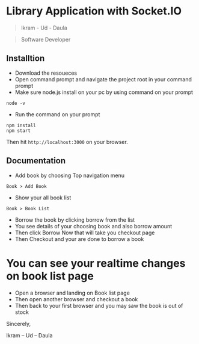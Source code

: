 # Library Application with Socket.IO
> Ikram - Ud - Daula

> Software Developer


## Installtion
- Download the resoueces
- Open command prompt and navigate the project root in your command prompt
- Make sure node.js install on your pc by using command on your prompt
```
node -v
```
- Run the command on your prompt
```
npm install
npm start
```

Then hit `http://localhost:3000` on your browser.

## Documentation
- Add book by choosing Top navigation menu 
```
Book > Add Book
``` 
- Show your all book list
```
Book > Book List
```
- Borrow the book by clicking borrow from the list
- You see details of your choosing book and also borrow amount
- Then click Borrow Now that will take you checkout page
- Then Checkout and your are done to borrow a book

# You can see your realtime changes on book list page
- Open a browser and landing on Book list page
- Then open another browser and checkout a book
- Then back to your first browser and you may saw the book is out of stock


Sincerely,

Ikram – Ud – Daula



